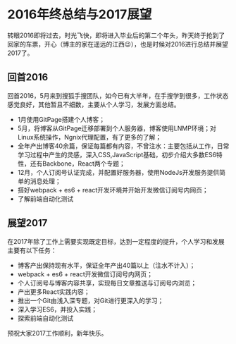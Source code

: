 # 2016年终总结与2017展望

转眼2016即将过去，时光飞快，即将进入毕业后的第二个年头，昨天终于抢到了回家的车票，开心（博主的家在遥远的江西😉），也是时候对2016进行总结并展望2017了。

## 回首2016

回首2016，5月来到搜狐手搜团队，如今已有大半年，在手搜学到很多，工作状态感觉良好，其他暂且不细数，主要从个人学习，发展方面总结。

- 1月使用GitPage搭建个人博客；
- 5月，将博客从GitPage迁移部署到个人服务器，博客使用LNMP环境；对Linux系统操作，Ngnix代理配置，有了更多的了解；
- 全年产出博客40余篇，保证每篇都有内容，不曾注水：主要包括从工作，日常学习过程中产生的灵感，深入CSS,JavaScript基础，初步介绍大多数ES6特性，还有Backbone，React两个专题；
-  12月，个人订阅号认证完成，并配置好服务器，使用NodeJs开发服务提供简单的消息处理；
-  搭好webpack + es6 + react开发环境并开始开发微信订阅号内网页；
-  了解前端自动化测试

## 展望2017

在2017年除了工作上需要实现既定目标，达到一定程度的提升，个人学习和发展主要有以下任务：

- 博客产出保持现有水平，保证全年产出40篇以上（注水不计入）；
- webpack + es6 + react开发微信订阅号内网页；
- 个人订阅号与博客内容共享，实现每日文章推送与订阅号内浏览；
- 产出更多React实践内容；
- 推出一个Git由浅入深专题，对Git进行更深入的学习；
- 深入学习ES6，并投入实践；
- 探索前端自动化测试

预祝大家2017工作顺利，新年快乐。
